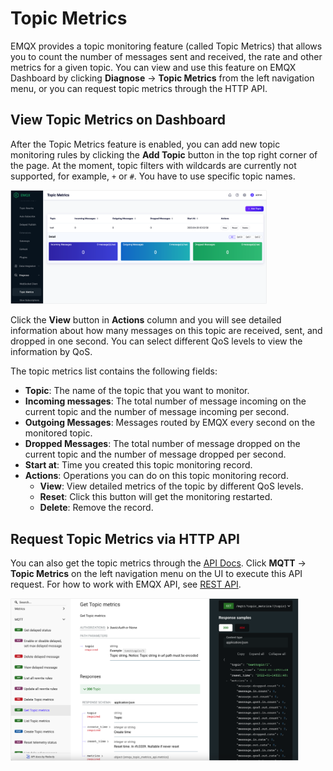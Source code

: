 # Topic Metrics

EMQX provides a topic monitoring feature (called Topic Metrics) that allows you to count the number of messages sent and received, the rate and other metrics for a given topic. You can view and use this feature on EMQX Dashboard by clicking **Diagnose** -> **Topic Metrics** from the left navigation menu, or you can request topic metrics through the HTTP API.

## View Topic Metrics on Dashboard

After the Topic Metrics feature is enabled, you can add new topic monitoring rules by clicking the **Add Topic** button in the top right corner of the page. At the moment, topic filters with wildcards are currently not supported, for example, `+` or `#`. You have to use specific topic names.

<img src="./assets/topic-metrics-ee.png" alt="topic-metrics-ee" style="zoom: 40%;" />

Click the **View** button in **Actions** column and you will see detailed information about how many messages on this topic are received, sent, and dropped in one second. You can select different QoS levels to view the information by QoS. 

The topic metrics list contains the following fields:

- **Topic**: The name of the topic that you want to monitor.
- **Incoming messages**:  The total number of message incoming on the current topic and the number of message incoming per second.
- **Outgoing Messages**: Messages routed by EMQX every second on the monitored topic.
- **Dropped Messages**: The total number of message dropped on the current topic and the number of message dropped per second.
- **Start at**: Time you created this topic monitoring record.
- **Actions**: Operations you can do on this topic monitoring record.
  - **View**: View detailed metrics of the topic by different QoS levels.
  - **Reset**: Click this button will get the monitoring restarted.
  - **Delete**: Remove the record.

## Request Topic Metrics via HTTP API

You can also get the topic metrics through the [API Docs](https://docs.emqx.com/en/enterprise/v5.0/admin/api-docs.html). Click **MQTT** -> **Topic Metrics** on the left navigation menu on the UI to execute this API request. For how to work with EMQX API, see [REST API](../admin/api.md).

<img src="./assets/topic-metrics-api-ee.png" alt="topic-metrics-api-ee" style="zoom:45%;" />

